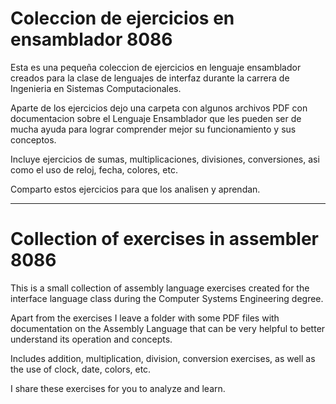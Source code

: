 # Coleccion de ejercicios en ensamblador 8086

Esta es una pequeña coleccion de ejercicios en lenguaje ensamblador creados para la clase de lenguajes de interfaz durante la carrera de Ingenieria en Sistemas Computacionales.

Aparte de los ejercicios dejo una carpeta con algunos archivos PDF con documentacion sobre el Lenguaje Ensamblador que les pueden ser de mucha ayuda para lograr comprender mejor su funcionamiento y sus conceptos. 

Incluye ejercicios de sumas, multiplicaciones, divisiones, conversiones, asi como el uso de reloj, fecha, colores, etc.

Comparto estos ejercicios para que los analisen y aprendan.


________________________________________________________________________________________________________________________________________________


# Collection of exercises in assembler 8086

This is a small collection of assembly language exercises created for the interface language class during the Computer Systems Engineering degree.

Apart from the exercises I leave a folder with some PDF files with documentation on the Assembly Language that can be very helpful to better understand its operation and concepts.

Includes addition, multiplication, division, conversion exercises, as well as the use of clock, date, colors, etc.

I share these exercises for you to analyze and learn.